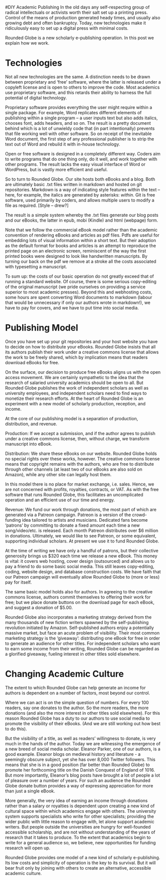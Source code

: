 #DIY Academic Publishing
In the old days any self-respecting group of radical intellectuals or activists worth their salt set up a printing press. Control of the means of production generated heady times, and usually also growing debt and often bankruptcy. Today, new technologies make it ridiculously easy to set up a digital press with minimal costs.

Rounded Globe is a new scholarly e-publishing operation. In this post we explain how we work.

 
# Technologies
Not all new technologies are the same. A distinction needs to be drawn between proprietary and ‘free’ software, where the latter is released under a copyleft license and is open to others to improve the code. Most academics use proprietary software, and this retards their ability to harness the full potential of digital technology.

Proprietary software provides everything the user might require within a single package. For example, Word replicates different elements of publishing within a single program – a user inputs text but also adds italics, chooses font, adds headers, and so on. The result is a pretty document behind which is a lot of unwieldy code that (in part intentionally) prevents that file working well with other software. So on receipt of the inevitable Word document, the first step of any professional publisher is to strip the text out of Word and rebuild it with in-house technology.

Open or free software is designed in a completely different way. Coders aim to write programs that do one thing only, do it well, and work together with other programs. The result lacks the easy visual interface of Word or WordPress, but is vastly more efficient and useful.

So to turn to Rounded Globe. Our site hosts both eBooks and a blog. Both are ultimately basic .txt files written in markdown and hosted on git repositories. Markdown is a way of indicating style features within the text – here, for example, the italics are generated by asterisks: *within*. Git is free software, used primarily by coders, and allows multiple users to modify a file as required. [Style – drew?]

The result is a simple system whereby the .txt files generate our blog posts and our eBooks, the latter in epub, mobi (Kindle) and html (webpage) form.

Note that we follow the commercial eBook model rather than the academic convention of rendering eBooks and articles as pdf files. Pdfs are useful for embedding lots of visual information within a short text. But their adoption as the default format for books and articles is an attempt to reproduce the printed page on an electronic screen, reminiscent of the way the first printed books were designed to look like handwritten manuscripts. By turning our back on the pdf we remove at a stroke all the costs associated with typesetting a manuscript.

To sum up: the costs of our basic operation do not greatly exceed that of running a standard website. Of course, there is some serious copy-editing of the original manuscript (we pride ourselves on providing a service superior to most academic presses). Beyond this and webhosting costs, some hours are spent converting Word documents to markdown (labour that would be unnecessary if only our authors wrote in markdown!), we have to pay for covers, and we have to put time into social media.

 
# Publishing Model
Once you have set up your git repositories and your host website you have to decide on how to distribute your eBooks. Rounded Globe insists that all its authors publish their work under a creative commons license that allows the work to be freely shared, which by implication means that readers download eBooks for free.

On the surface, our decision to produce free eBooks aligns us with the open access movement. We are certainly sympathetic to the idea that the research of salaried university academics should be open to all. But Rounded Globe publishes the work of independent scholars as well as university employees, and independent scholars need to find ways to monetize their research efforts. At the heart of Rounded Globe is an experiment with a new model of scholarly production, reception, and income.

At the core of our publishing model is a separation of production, distribution, and revenue.

Production: If we accept a submission, and if the author agrees to publish under a creative commons license, then, without charge, we transform manuscript into eBook.

Distribution: We share these eBooks on our website. Rounded Globe holds no special rights over these works, however. The creative commons license means that copyright remains with the authors, who are free to distribute through other channels (at least two of our eBooks are also sold on Amazon), while any other site can legally host them.

In this model there is no place for market exchange, i.e. sales. Hence, we are not concerned with profits, royalties, contracts, or VAT. As with the free software that runs Rounded Globe, this facilitates an uncomplicated operation and an efficient use of our time and energy.

Revenue: We fund our work through donations, the most part of which are generated via a Patreon campaign. Patreon is a version of the crowd-funding idea tailored to artists and musicians. Dedicated fans become ‘patrons’ by committing to donate a fixed amount each time a new song/video/etc. is released. Each month Patreon distributes over $6 million in donations. Ultimately, we would like to see Patreon, or some equivalent, supporting individual scholars. At present we use it to fund Rounded Globe.

At the time of writing we have only a handful of patrons, but their collective generosity brings us $320 each time we release a new eBook. This money is vital: it covers web hosting, cover design (outsourced) and allows us to pay a friend to do some basic social media. This still    leaves copy-editing, coding, website design, and database construction costs. We have faith that our Patreon campaign will eventually allow Rounded Globe to (more or less) pay for itself.

The same basic model holds also for authors. In agreeing to the creative commons license, authors commit themselves to offering their work for free; but we place donate buttons on the download page for each eBook, and suggest a donation of $5.00.

Rounded Globe also incorporates a marketing strategy derived from the many thousands of new fiction writers spawned by the self-publishing revolution initiated by Amazon. Self-published authors enjoy a potentially massive market, but face an acute problem of visibility. Their most common marketing strategy is the ‘giveaway’: distributing one eBook for free in order to generate an audience for other titles. For independent scholars who want to earn some income from their writing, Rounded Globe can be regarded as a glorified giveaway, fueling interest in other titles sold elsewhere.


# Changing Academic Culture
The extent to which Rounded Globe can help generate an income for authors is dependent on a number of factors, most beyond our control.

Where we can act is on the simple question of numbers. For every 100 readers, say one donates to the author. So the more readers, the more donations (and also the more interest in other titles sold elsewhere). For this reason Rounded Globe has a duty to our authors to use social media to promote the visibility of their eBooks. (And we are still working out how best to do this).

But the visibility of a title, as well as readers’ willingness to donate, is very much in the hands of the author. Today we are witnessing the emergence of a new breed of social media scholar. Eleanor Parker, one of our authors, is a good example. Eleanor blogs on medieval history and literature - a seemingly obscure subject, yet she has over 8,000 Twitter followers. This means that she is in a good position (far better than Rounded Globe) to promote her forthcoming title on the Danish Conquest of England of 1016. But more importantly, Eleanor’s blog posts have brought a lot of people a lot of pleasure over a number of years. For such an audience the Rounded Globe donate button provides a way of expressing appreciation for more than just a single eBook.

More generally, the very idea of earning an income through donations rather than a salary or royalties is dependent upon creating a new kind of cultural space within which academics engage with others. The university system supports specialists who write for other specialists; providing the wider public with little reason to engage with, let alone support academic writers. But people outside the universities are hungry for well-founded accessible scholarship, and are not without understanding of the years of research that it takes to produce. To the extent that academics begin to write for a general audience so, we believe, new opportunities for funding research will open up.

Rounded Globe provides one model of a new kind of scholarly e-publishing. Its low costs and simplicity of operation is the key to its survival. But it will bear fruit only by joining with others to create an alternative, accessible academic culture.
